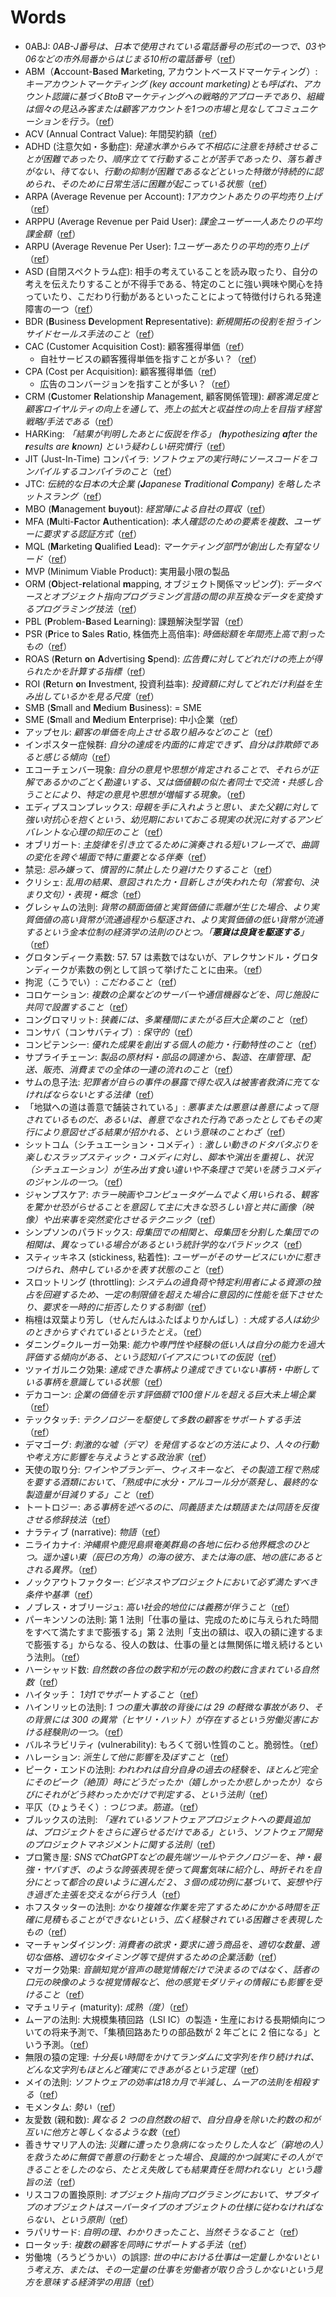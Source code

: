 # Words

- 0ABJ: *0AB-J番号は、日本で使用されている電話番号の形式の一つで、03や06などの市外局番からはじまる10桁の電話番号*（[ref](https://ivry.jp/column/what-0abj/)）
- ABM（**A**ccount-**B**ased **M**arketing, アカウントベースドマーケティング）: *キーアカウントマーケティング (key account marketing)とも呼ばれ、アカウント認識に基づくBtoBマーケティングへの戦略的アプローチであり、組織は個々の見込み客または顧客アカウントを1つの市場と見なしてコミュニケーションを行う。*（[ref](https://ja.wikipedia.org/wiki/%E3%82%A2%E3%82%AB%E3%82%A6%E3%83%B3%E3%83%88%E3%83%99%E3%83%BC%E3%82%B9%E3%83%89%E3%83%9E%E3%83%BC%E3%82%B1%E3%83%86%E3%82%A3%E3%83%B3%E3%82%B0)）
- ACV (Annual Contract Value): 年間契約額（[ref](https://baremetrics.com/jp/blog/annual-contract-value-acv)）
- ADHD (注意欠如・多動症): *発達水準からみて不相応に注意を持続させることが困難であったり、順序立てて行動することが苦手であったり、落ち着きがない、待てない、行動の抑制が困難であるなどといった特徴が持続的に認められ、そのために日常生活に困難が起こっている状態*（[ref](https://www.ncnp.go.jp/hospital/patient/disease07.html)）
- ARPA (Average Revenue per Account): *1アカウントあたりの平均売り上げ*（[ref](https://emotion-tech.co.jp/column/2018/what_is_arpu/)）
- ARPPU (Average Revenue per Paid User): *課金ユーザー一人あたりの平均課金額*（[ref](https://emotion-tech.co.jp/column/2018/what_is_arpu/)）
- ARPU (Average Revenue Per User): *1ユーザーあたりの平均的売り上げ*（[ref](https://emotion-tech.co.jp/column/2018/what_is_arpu/)）
- ASD (自閉スペクトラム症): 相手の考えていることを読み取ったり、自分の考えを伝えたりすることが不得手である、特定のことに強い興味や関心を持っていたり、こだわり行動があるといったことによって特徴付けられる発達障害の一つ（[ref](https://www.ncnp.go.jp/hospital/patient/disease06.html)）
- BDR (**B**usiness **D**evelopment **R**epresentative): *新規開拓の役割を担うインサイドセールス手法のこと*（[ref](https://www.smbc.co.jp/hojin/magazine/sales/about-bdr.html)）
- CAC (Customer Acquisition Cost): 顧客獲得単価（[ref](https://faxdm.nexway.co.jp/blog/191)）
    - 自社サービスの顧客獲得単価を指すことが多い？（[ref](https://faxdm.nexway.co.jp/blog/191)）
- CPA (Cost per Acquisition): 顧客獲得単価（[ref](https://webtan.impress.co.jp/g/cpa)）
    - 広告のコンバージョンを指すことが多い？（[ref](https://faxdm.nexway.co.jp/blog/191)）
- CRM (**C**ustomer **R**elationship *M*anagement, 顧客関係管理): *顧客満足度と顧客ロイヤルティの向上を通して、売上の拡大と収益性の向上を目指す経営戦略/手法である*（[ref](https://ja.wikipedia.org/wiki/%E9%A1%A7%E5%AE%A2%E9%96%A2%E4%BF%82%E7%AE%A1%E7%90%86)）
- HARKing: *「結果が判明したあとに仮説を作る」 (**h**ypothesizing **a**fter the **r**esults are **k**nown) という疑わしい研究慣行*（[ref](https://ja.wikipedia.org/wiki/HARKing)）
- JIT (Just-In-Time) コンパイラ: *ソフトウェアの実行時にソースコードをコンパイルするコンパイラのこと*（[ref](https://ja.wikipedia.org/wiki/%E5%AE%9F%E8%A1%8C%E6%99%82%E3%82%B3%E3%83%B3%E3%83%91%E3%82%A4%E3%83%A9)）
- JTC: *伝統的な日本の大企業 (**J**apanese **T**raditional **C**ompany) を略したネットスラング*（[ref](https://www.asahi.com/articles/ASQ5D6SN1Q5BULEI002.html)）
- MBO (**M**anagement **b**uy**o**ut): *経営陣による自社の買収*（[ref](https://ja.wikipedia.org/wiki/%E3%83%9E%E3%83%8D%E3%82%B8%E3%83%A1%E3%83%B3%E3%83%88%E3%83%BB%E3%83%90%E3%82%A4%E3%82%A2%E3%82%A6%E3%83%88)）
- MFA (**M**ulti-**F**actor **A**uthentication): *本人確認のための要素を複数、ユーザーに要求する認証方式*（[ref](https://www.nec-solutioninnovators.co.jp/ss/insider/security-words/21.html)）
- MQL (**M**arketing **Q**ualified **L**ead): *マーケティング部門が創出した有望なリード*（[ref](https://www.nttcoms.com/service/b2b_marketing/glossary/mql/)）
- MVP (Minimum Viable Product): 実用最小限の製品
- ORM (**O**bject-**r**elational **m**apping, オブジェクト関係マッピング): *データベースとオブジェクト指向プログラミング言語の間の非互換なデータを変換するプログラミング技法*（[ref](https://ja.wikipedia.org/wiki/%E3%82%AA%E3%83%96%E3%82%B8%E3%82%A7%E3%82%AF%E3%83%88%E9%96%A2%E4%BF%82%E3%83%9E%E3%83%83%E3%83%94%E3%83%B3%E3%82%B0)）
- PBL (**P**roblem-**B**ased **L**earning): 課題解決型学習（[ref](https://ja.wikipedia.org/wiki/%E5%95%8F%E9%A1%8C%E8%A7%A3%E6%B1%BA%E5%AD%A6%E7%BF%92)）
- PSR (**P**rice to **S**ales **R**atio, 株価売上高倍率): *時価総額を年間売上高で割ったもの*（[ref](https://www.nomura.co.jp/terms/english/p/psr.html)）
- ROAS (**R**eturn **o**n **A**dvertising **S**pend): *広告費に対してどれだけの売上が得られたかを計算する指標*（[ref](https://www.nttcoms.com/service/b2b_marketing/glossary/roas/)）
- ROI (**R**eturn **o**n **I**nvestment, 投資利益率): *投資額に対してどれだけ利益を生み出しているかを見る尺度*（[ref](https://ja.wikipedia.org/wiki/%E6%8A%95%E8%B3%87%E5%88%A9%E7%9B%8A%E7%8E%87)）
- SMB (**S**mall and **M**edium **B**usiness): = SME
- SME (**S**mall and **M**edium **E**nterprise): 中小企業（[ref](https://e-words.jp/w/SME.html)）
- アップセル: *顧客の単価を向上させる取り組みなどのこと*（[ref](https://www.ntt.com/bizon/glossary/j-a/upsell.html)）
- インポスター症候群: *自分の達成を内面的に肯定できず、自分は詐欺師であると感じる傾向*（[ref](https://ja.wikipedia.org/wiki/%E3%82%A4%E3%83%B3%E3%83%9D%E3%82%B9%E3%82%BF%E3%83%BC%E7%97%87%E5%80%99%E7%BE%A4)）
- エコーチェンバー現象: *自分の意見や思想が肯定されることで、それらが正解であるかのごとく勘違いする、又は価値観の似た者同士で交流・共感し合うことにより、特定の意見や思想が増幅する現象。*（[ref](https://ja.wikipedia.org/wiki/%E3%82%A8%E3%82%B3%E3%83%BC%E3%83%81%E3%82%A7%E3%83%B3%E3%83%90%E3%83%BC%E7%8F%BE%E8%B1%A1)）
- エディプスコンプレックス: *母親を手に入れようと思い、また父親に対して強い対抗心を抱くという、幼児期においておこる現実の状況に対するアンビバレントな心理の抑圧のこと*（[ref](https://ja.wikipedia.org/wiki/%E3%82%A8%E3%83%87%E3%82%A3%E3%83%97%E3%82%B9%E3%82%B3%E3%83%B3%E3%83%97%E3%83%AC%E3%83%83%E3%82%AF%E3%82%B9)）
- オブリガート: *主旋律を引き立てるために演奏される短いフレーズで、曲調の変化を跨ぐ場面で特に重要となる伴奏*（[ref](https://ja.wikipedia.org/wiki/%E3%82%AA%E3%83%96%E3%83%AA%E3%82%AC%E3%83%BC%E3%83%88_(%E3%83%9D%E3%83%94%E3%83%A5%E3%83%A9%E3%83%BC%E9%9F%B3%E6%A5%BD))）
- 禁忌: *忌み嫌って、慣習的に禁止したり避けたりすること*（[ref](https://dictionary.goo.ne.jp/word/%E7%A6%81%E5%BF%8C/)）
- クリシェ: *乱用の結果、意図された力・目新しさが失われた句（常套句、決まり文句）・表現・概念*（[ref](https://ja.wikipedia.org/wiki/%E3%82%AF%E3%83%AA%E3%82%B7%E3%82%A7)）
- グレシャムの法則: *貨幣の額面価値と実質価値に乖離が生じた場合、より実質価値の高い貨幣が流通過程から駆逐され、より実質価値の低い貨幣が流通するという金本位制の経済学の法則のひとつ。「**悪貨は良貨を駆逐する**」*（[ref](https://ja.wikipedia.org/wiki/%E3%82%B0%E3%83%AC%E3%82%B7%E3%83%A3%E3%83%A0%E3%81%AE%E6%B3%95%E5%89%87)）
- グロタンディーク素数: 57. 57 は素数ではないが、アレクサンドル・グロタンディークが素数の例として誤って挙げたことに由来。（[ref](https://ja.wikipedia.org/wiki/%E3%82%A2%E3%83%AC%E3%82%AF%E3%82%B5%E3%83%B3%E3%83%89%E3%83%AB%E3%83%BB%E3%82%B0%E3%83%AD%E3%82%BF%E3%83%B3%E3%83%87%E3%82%A3%E3%83%BC%E3%82%AF#%E9%80%B8%E8%A9%B1)）
- 拘泥（こうでい）: *こだわること*（[ref](https://dictionary.goo.ne.jp/word/%E6%8B%98%E6%B3%A5/)）
- コロケーション: *複数の企業などのサーバーや通信機器などを、同じ施設に共同で設置すること*（[ref](https://business.ntt-west.co.jp/glossary/words-00763.html)）
- コングロマリット: *狭義には、多業種間にまたがる巨大企業のこと*（[ref](https://ja.wikipedia.org/wiki/%E3%82%B3%E3%83%B3%E3%82%B0%E3%83%AD%E3%83%9E%E3%83%AA%E3%83%83%E3%83%88)）
- コンサバ（コンサバティブ）: *保守的*（[ref](https://www.weblio.jp/content/%E3%82%B3%E3%83%B3%E3%82%B5%E3%83%90)）
- コンピテンシー: *優れた成果を創出する個人の能力・行動特性のこと*（[ref](https://www.nri.com/jp/knowledge/glossary/lst/ka/comptency)）
- サプライチェーン: *製品の原材料・部品の調達から、製造、在庫管理、配送、販売、消費までの全体の一連の流れのこと*（[ref](https://www.daiwabutsuryu.co.jp/useful/words/supply-chain)）
- サムの息子法: *犯罪者が自らの事件の暴露で得た収入は被害者救済に充てなければならないとする法律*（[ref](https://ja.wikipedia.org/wiki/%E3%82%B5%E3%83%A0%E3%81%AE%E6%81%AF%E5%AD%90%E6%B3%95)）
- 「地獄への道は善意で舗装されている」: *悪事または悪意は善意によって隠されているものだ、あるいは、善意でなされた行為であったとしてもその実行により意図せざる結果が招かれる、という意味のことわざ*（[ref](https://ja.wikipedia.org/wiki/%E5%9C%B0%E7%8D%84%E3%81%B8%E3%81%AE%E9%81%93%E3%81%AF%E5%96%84%E6%84%8F%E3%81%A7%E8%88%97%E8%A3%85%E3%81%95%E3%82%8C%E3%81%A6%E3%81%84%E3%82%8B)）
- シットコム（シチュエーション・コメディ）: *激しい動きのドタバタぶりを楽しむスラップスティック・コメディに対し、脚本や演出を重視し、状況（シチュエーション）が生み出す食い違いや不条理さで笑いを誘うコメディのジャンルの一つ。*（[ref](https://ja.wikipedia.org/wiki/%E3%82%B7%E3%83%81%E3%83%A5%E3%82%A8%E3%83%BC%E3%82%B7%E3%83%A7%E3%83%B3%E3%83%BB%E3%82%B3%E3%83%A1%E3%83%87%E3%82%A3)）
- ジャンプスケア: *ホラー映画やコンピュータゲームでよく用いられる、観客を驚かせ恐がらせることを意図して主に大きな恐ろしい音と共に画像（映像）や出来事を突然変化させるテクニック*（[ref](https://ja.wikipedia.org/wiki/%E3%82%B8%E3%83%A3%E3%83%B3%E3%83%97%E3%82%B9%E3%82%B1%E3%82%A2)）
- シンプソンのパラドックス: *母集団での相関と、母集団を分割した集団での相関は、異なっている場合があるという統計学的なパラドックス*（[ref](https://ja.wikipedia.org/wiki/%E3%82%B7%E3%83%B3%E3%83%97%E3%82%BD%E3%83%B3%E3%81%AE%E3%83%91%E3%83%A9%E3%83%89%E3%83%83%E3%82%AF%E3%82%B9)）
- スティッキネス (stickiness, 粘着性): *ユーザーがそのサービスにいかに惹きつけられ、熱中しているかを表す状態のこと*（[ref](https://makitani.net/shimauma/stickiness)）
- スロットリング (throttling): *システムの過負荷や特定利用者による資源の独占を回避するため、一定の制限値を超えた場合に意図的に性能を低下させたり、要求を一時的に拒否したりする制御*（[ref](https://e-words.jp/w/%E3%82%B9%E3%83%AD%E3%83%83%E3%83%88%E3%83%AA%E3%83%B3%E3%82%B0.html)）
- 栴檀は双葉より芳し（せんだんはふたばよりかんばし）: *大成する人は幼少のときからすぐれているというたとえ。*（[ref](https://kotobank.jp/word/%E6%A0%B4%E6%AA%80%E3%81%AF%E5%8F%8C%E8%91%89%E3%82%88%E3%82%8A%E8%8A%B3%E3%81%97-550614)）
- ダニング=クルーガー効果: *能力や専門性や経験の低い人は自分の能力を過大評価する傾向がある、という認知バイアスについての仮説*（[ref](https://ja.wikipedia.org/wiki/%E3%83%80%E3%83%8B%E3%83%B3%E3%82%B0%EF%BC%9D%E3%82%AF%E3%83%AB%E3%83%BC%E3%82%AC%E3%83%BC%E5%8A%B9%E6%9E%9C)）
- ツァイガルニク効果: *達成できた事柄より達成できていない事柄・中断している事柄を意識している状態*（[ref](https://ja.wikipedia.org/wiki/%E3%83%84%E3%82%A1%E3%82%A4%E3%82%AC%E3%83%AB%E3%83%8B%E3%82%AF%E5%8A%B9%E6%9E%9C)）
- デカコーン: *企業の価値を示す評価額で100億ドルを超える巨大未上場企業*（[ref](https://www.nikkei4946.com/knowledgebank/selection/detail.aspx?value=1587)）
- テックタッチ: *テクノロジーを駆使して多数の顧客をサポートする手法*（[ref](https://cs-studio.adish.co.jp/contents/hightouch-lowtouch-tectouch)）
- デマゴーグ: *刺激的な嘘（デマ）を発信するなどの方法により、人々の行動や考え方に影響を与えようとする政治家*（[ref](https://ja.wikipedia.org/wiki/%E3%83%87%E3%83%9E%E3%82%B4%E3%83%BC%E3%82%B0)）
- 天使の取り分: *ワインやブランデー、ウィスキーなど、その製造工程で熟成を要する酒類において、「熟成中に水分・アルコール分が蒸発し、最終的な製造量が目減りする」こと*（[ref](https://ja.wikipedia.org/wiki/%E5%A4%A9%E4%BD%BF%E3%81%AE%E5%8F%96%E3%82%8A%E5%88%86)）
- トートロジー: *ある事柄を述べるのに、同義語または類語または同語を反復させる修辞技法*（[ref](https://ja.wikipedia.org/wiki/%E3%83%88%E3%83%BC%E3%83%88%E3%83%AD%E3%82%B8%E3%83%BC)）
- ナラティブ (narrative): *物語*（[ref](https://eow.alc.co.jp/search?q=narrative)）
- ニライカナイ: *沖縄県や鹿児島県奄美群島の各地に伝わる他界概念のひとつ。遥か遠い東（辰巳の方角）の海の彼方、または海の底、地の底にあるとされる異界。*（[ref](https://ja.wikipedia.org/wiki/%E3%83%8B%E3%83%A9%E3%82%A4%E3%82%AB%E3%83%8A%E3%82%A4)）
- ノックアウトファクター: *ビジネスやプロジェクトにおいて必ず満たすべき条件や基準*（[ref](https://biz.moneyforward.com/erp/basic/4732/)）
- ノブレス・オブリージュ: *高い社会的地位には義務が伴うこと*（[ref](https://ja.wikipedia.org/wiki/%E3%83%8E%E3%83%96%E3%83%AC%E3%82%B9%E3%83%BB%E3%82%AA%E3%83%96%E3%83%AA%E3%83%BC%E3%82%B8%E3%83%A5)）
- パーキンソンの法則: 第 1 法則「仕事の量は、完成のために与えられた時間をすべて満たすまで膨張する」第 2 法則「支出の額は、収入の額に達するまで膨張する」からなる、役人の数は、仕事の量とは無関係に増え続けるという法則。（[ref](https://ja.wikipedia.org/wiki/%E3%83%91%E3%83%BC%E3%82%AD%E3%83%B3%E3%82%BD%E3%83%B3%E3%81%AE%E6%B3%95%E5%89%87)）
- ハーシャッド数: *自然数の各位の数字和が元の数の約数に含まれている自然数*（[ref](https://ja.wikipedia.org/wiki/%E3%83%8F%E3%83%BC%E3%82%B7%E3%83%A3%E3%83%83%E3%83%89%E6%95%B0)）
- ハイタッチ： *1対1でサポートすること*（[ref](https://cs-studio.adish.co.jp/contents/hightouch-lowtouch-tectouch)）
- ハインリッヒの法則: *1 つの重大事故の背後には 29 の軽微な事故があり、その背景には 300 の異常（ヒヤリ・ハット）が存在するという労働災害における経験則の一つ。*（[ref](https://ja.wikipedia.org/wiki/%E3%83%8F%E3%82%A4%E3%83%B3%E3%83%AA%E3%83%83%E3%83%92%E3%81%AE%E6%B3%95%E5%89%87)）
- バルネラビリティ (vulnerability): もろくて弱い性質のこと。脆弱性。（[ref](https://eow.alc.co.jp/search?q=vulnerability)）
- ハレーション: *派生して他に影響を及ぼすこと*（[ref](https://ja.wikipedia.org/wiki/%E3%83%8F%E3%83%AC%E3%83%BC%E3%82%B7%E3%83%A7%E3%83%B3)）
- ピーク・エンドの法則: *われわれは自分自身の過去の経験を、ほとんど完全にそのピーク（絶頂）時にどうだったか（嬉しかったか悲しかったか）ならびにそれがどう終わったかだけで判定する、という法則*（[ref](https://ja.wikipedia.org/wiki/%E3%83%94%E3%83%BC%E3%82%AF%E3%83%BB%E3%82%A8%E3%83%B3%E3%83%89%E3%81%AE%E6%B3%95%E5%89%87)）
- 平仄（ひょうそく）: *つじつま。筋道。*（[ref](https://kotobank.jp/word/%E5%B9%B3%E4%BB%84-121352)）
- ブルックスの法則: *「遅れているソフトウェアプロジェクトへの要員追加は、プロジェクトをさらに遅らせるだけである」という、ソフトウェア開発のプロジェクトマネジメントに関する法則*（[ref](https://ja.wikipedia.org/wiki/%E3%83%96%E3%83%AB%E3%83%83%E3%82%AF%E3%82%B9%E3%81%AE%E6%B3%95%E5%89%87)）
- プロ驚き屋: *SNSでChatGPTなどの最先端ツールやテクノロジーを、神・最強・ヤバすぎ、のような誇張表現を使って興奮気味に紹介し、時折それを自分にとって都合の良いように選んだ２、３個の成功例に基づいて、妄想や行き過ぎた主張を交えながら行う人*（[ref](https://takashionary.com/ja/pro-odorokiya-meaning/)）
- ホフスタッターの法則: *かなり複雑な作業を完了するためにかかる時間を正確に見積もることができないという、広く経験されている困難さを表現したもの*（[ref](https://ja.wikipedia.org/wiki/%E3%83%9B%E3%83%95%E3%82%B9%E3%82%BF%E3%83%83%E3%82%BF%E3%83%BC%E3%81%AE%E6%B3%95%E5%89%87)）
- マーチャンダイジング: *消費者の欲求・要求に適う商品を、適切な数量、適切な価格、適切なタイミング等で提供するための企業活動*（[ref](https://ja.wikipedia.org/wiki/%E3%83%9E%E3%83%BC%E3%83%81%E3%83%A3%E3%83%B3%E3%83%80%E3%82%A4%E3%82%B8%E3%83%B3%E3%82%B0)）
- マガーク効果: *音韻知覚が音声の聴覚情報だけで決まるのではなく、話者の口元の映像のような視覚情報など、他の感覚モダリティの情報にも影響を受けること*（[ref](https://ja.wikipedia.org/wiki/%E3%83%9E%E3%82%AC%E3%83%BC%E3%82%AF%E5%8A%B9%E6%9E%9C)）
- マチュリティ (maturity): *成熟（度）*（[ref](https://eow.alc.co.jp/search?q=maturity)）
- ムーアの法則: 大規模集積回路（LSI IC）の製造・生産における長期傾向についての将来予測で、「集積回路あたりの部品数が 2 年ごとに 2 倍になる」という予測。（[ref](https://ja.wikipedia.org/wiki/%E3%83%A0%E3%83%BC%E3%82%A2%E3%81%AE%E6%B3%95%E5%89%87)）
- 無限の猿の定理: *十分長い時間をかけてランダムに文字列を作り続ければ、どんな文字列もほとんど確実にできあがるという定理*（[ref](https://ja.wikipedia.org/wiki/%E7%84%A1%E9%99%90%E3%81%AE%E7%8C%BF%E5%AE%9A%E7%90%86)）
- メイの法則: *ソフトウェアの効率は18カ月で半減し、ムーアの法則を相殺する*（[ref](https://ja.wikipedia.org/wiki/%E3%83%B4%E3%82%A3%E3%83%AB%E3%83%88%E3%81%AE%E6%B3%95%E5%89%87)）
- モメンタム: *勢い*（[ref](https://dictionary.goo.ne.jp/word/%E3%83%A2%E3%83%A1%E3%83%B3%E3%82%BF%E3%83%A0/)）
- 友愛数 (親和数): *異なる 2 つの自然数の組で、自分自身を除いた約数の和が互いに他方と等しくなるような数*（[ref](https://ja.wikipedia.org/wiki/%E5%8F%8B%E6%84%9B%E6%95%B0)）
- 善きサマリア人の法: *災難に遭ったり急病になったりした人など（窮地の人）を救うために無償で善意の行動をとった場合、良識的かつ誠実にその人ができることをしたのなら、たとえ失敗しても結果責任を問われない」という趣旨の法*（[ref](https://ja.wikipedia.org/wiki/%E5%96%84%E3%81%8D%E3%82%B5%E3%83%9E%E3%83%AA%E3%82%A2%E4%BA%BA%E3%81%AE%E6%B3%95)）
- リスコフの置換原則: *オブジェクト指向プログラミングにおいて、サブタイプのオブジェクトはスーパータイプのオブジェクトの仕様に従わなければならない、という原則*（[ref](https://ja.m.wikipedia.org/wiki/%E3%83%AA%E3%82%B9%E3%82%B3%E3%83%95%E3%81%AE%E7%BD%AE%E6%8F%9B%E5%8E%9F%E5%89%87)）
- ラパリサード: *自明の理、わかりきったこと、当然そうなること*（[ref](https://www.ne.jp/asahi/music/marinkyo/parolo/laparissade.html.ja)）
- ロータッチ: *複数の顧客を同時にサポートする手法*（[ref](https://cs-studio.adish.co.jp/contents/hightouch-lowtouch-tectouch)）
- 労働塊（ろうどうかい）の誤謬: *世の中における仕事は一定量しかないという考え方、または、その一定量の仕事を労働者が取り合うしかないという見方を意味する経済学の用語*（[ref](https://ja.wikipedia.org/wiki/%E5%8A%B4%E5%83%8D%E5%A1%8A%E3%81%AE%E8%AA%A4%E8%AC%AC)）
